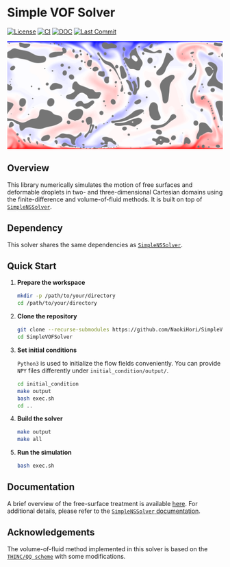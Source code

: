 # Simple VOF Solver

[![License](https://img.shields.io/github/license/NaokiHori/SimpleVOFSolver)](https://opensource.org/licenses/MIT)
[![CI](https://github.com/NaokiHori/SimpleVOFSolver/actions/workflows/ci.yml/badge.svg)](https://github.com/NaokiHori/SimpleVOFSolver/actions/workflows/ci.yml)
[![DOC](https://github.com/NaokiHori/SimpleVOFSolver/actions/workflows/documentation.yml/badge.svg)](https://naokihori.github.io/SimpleVOFSolver/index.html)
[![Last Commit](https://img.shields.io/github/last-commit/NaokiHori/SimpleVOFSolver/main)](https://github.com/NaokiHori/SimpleVOFSolver/commits/main)

[![Simulation Snapshot](https://github.com/NaokiHori/SimpleVOFSolver/blob/main/docs/source/snapshot2d.png)](https://youtu.be/CpqQJxSkm7Q)

## Overview

This library numerically simulates the motion of free surfaces and deformable droplets in two- and three-dimensional Cartesian domains using the finite-difference and volume-of-fluid methods. It is built on top of [`SimpleNSSolver`](https://github.com/NaokiHori/SimpleNSSolver).

## Dependency

This solver shares the same dependencies as [`SimpleNSSolver`](https://github.com/NaokiHori/SimpleNSSolver).

## Quick Start

1. **Prepare the workspace**

   ```sh
   mkdir -p /path/to/your/directory
   cd /path/to/your/directory
   ```

2. **Clone the repository**

   ```sh
   git clone --recurse-submodules https://github.com/NaokiHori/SimpleVOFSolver
   cd SimpleVOFSolver
   ```

3. **Set initial conditions**

   `Python3` is used to initialize the flow fields conveniently. You can provide `NPY` files differently under `initial_condition/output/`.

   ```sh
   cd initial_condition
   make output
   bash exec.sh
   cd ..
   ```

4. **Build the solver**

   ```sh
   make output
   make all
   ```

5. **Run the simulation**

   ```sh
   bash exec.sh
   ```

## Documentation

A brief overview of the free-surface treatment is available [here](https://naokihori.github.io/SimpleVOFSolver). For additional details, please refer to the [`SimpleNSSolver` documentation](https://naokihori.github.io/SimpleNSSolver).

## Acknowledgements

The volume-of-fluid method implemented in this solver is based on the [`THINC/QQ scheme`](https://www.sciencedirect.com/science/article/pii/S0021999117305995?via%3Dihub) with some modifications.

